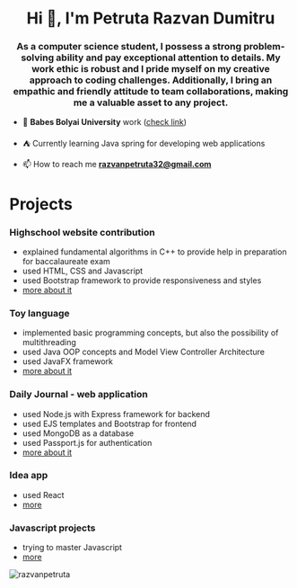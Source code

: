 <h1 align="center">Hi 👋, I'm Petruta Razvan Dumitru</h1>
<h3 align="center">As a computer science student, I possess a strong problem-solving ability and pay exceptional attention to details. My work ethic is robust and I pride myself on my creative approach to coding challenges. Additionally, I bring an empathic and friendly attitude to team collaborations, making me a valuable asset to any project.</h3>

- 🌱 **Babes Bolyai University** work ([check link](https://github.com/razvanpetruta/UniversityProjects))

- ⛺ Currently learning Java spring for developing web applications

- 📫 How to reach me **razvanpetruta32@gmail.com**

# Projects

### Highschool website contribution
- explained fundamental algorithms in C++ to provide help in preparation for baccalaureate exam
- used HTML, CSS and Javascript
- used Bootstrap framework to provide responsiveness and styles
- [more about it](https://github.com/razvanpetruta/school_website)

### Toy language
- implemented basic programming concepts, but also the possibility of multithreading
- used Java OOP concepts and Model View Controller Architecture
- used JavaFX framework
- [more about it](https://github.com/razvanpetruta/UniversityProjects/tree/main/Year_2/Semester_3/Advanced_Programming_Methods/ToyLanguageGUI)

### Daily Journal - web application
- used Node.js with Express framework for backend
- used EJS templates and Bootstrap for frontend
- used MongoDB as a database
- used Passport.js for authentication
- [more about it](https://github.com/razvanpetruta/DailyJournal)

### Idea app
- used React
- [more](https://github.com/razvanpetruta/idea_app_react)

### Javascript projects
- trying to master Javascript
- [more](https://github.com/razvanpetruta/javascript_projects)

<p><img align="center" src="https://github-readme-stats.vercel.app/api/top-langs?username=razvanpetruta&show_icons=true&locale=en&layout=compact" alt="razvanpetruta" /></p>
